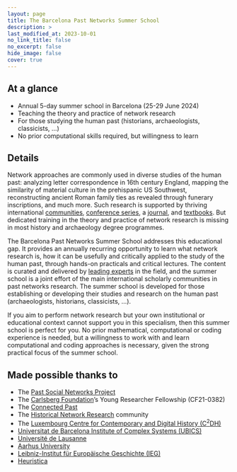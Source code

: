 ```yaml
---
layout: page
title: The Barcelona Past Networks Summer School
description: >
last_modified_at: 2023-10-01
no_link_title: false 
no_excerpt: false 
hide_image: false
cover: true
---
```


## At a glance

* Annual 5-day summer school in Barcelona (25-29 June 2024)
*	Teaching the theory and practice of network research 
*	For those studying the human past (historians, archaeologists, classicists, …)
*	No prior computational skills required, but willingness to learn

## Details
Network approaches are commonly used in diverse studies of the human past: analyzing letter correspondence in 16th century England, mapping the similarity of material culture in the prehispanic US Southwest, reconstructing ancient Roman family ties as revealed through funerary inscriptions, and much more.
Such research is supported by thriving international [communities](https://historicalnetworkresearch.org/), [conference series](https://connectedpast.net/), a [journal](https://jhnr.uni.lu/index.php/jhnr), and [textbooks](https://archnetworks.net/). But dedicated training in the theory and practice of network research is missing in most history and archaeology degree programmes.

The Barcelona Past Networks Summer School addresses this educational gap. 
It provides an annually recurring opportunity to learn what network research is, how it can be usefully and critically applied to the study of the human past, through hands-on practicals and critical lectures. 
The content is curated and delivered by [leading experts](/team/#people) in the field, and the summer school is a joint effort of the main international scholarly communities in past networks research.
The summer school is developed for those establishing or developing their studies and research on the human past (archaeologists, historians, classicists, …). 

If you aim to perform network research but your own institutional or educational context cannot support you in this specialism, then this summer school is perfect for you. 
No prior mathematical, computational or coding experience is needed, but a willingness to work with and learn computational and coding approaches is necessary, given the strong practical focus of the summer school.

## Made possible thanks to

* The [Past Social Networks Project](https://projects.au.dk/pastnetworks)
* The [Carlsberg Foundation](https://www.carlsbergfondet.dk/en)’s Young Researcher Fellowship (CF21-0382) 
* The [Connected Past](https://connectedpast.net/)
* The [Historical Network Research](https://historicalnetworkresearch.org/) community 
* The [Luxembourg Centre for Contemporary and Digital History (C<sup>2</sup>DH)](https://www.c2dh.uni.lu/)
* [Universitat de Barcelona Institute of Complex Systems (UBICS)](http://ubics.ub.edu/index.php) 
* [Université de Lausanne](https://www.unil.ch/index.html)
* [Aarhus University](https://international.au.dk/)
* [Leibniz-Institut für Europäische Geschichte (IEG)](https://www.ieg-mainz.de/)
* [Heuristica](https://www.heuristica.barcelona/)
